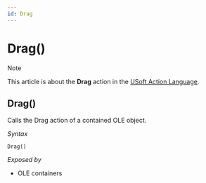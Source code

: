 ```yaml
---
id: Drag
---
```


# Drag()



> [!NOTE]
> This article is about the **Drag** action in the [USoft Action Language](/docs/Task%20flow/Action%20Language%20reference/USoft%20Action%20Language.md).

## **Drag()**

Calls the Drag action of a contained OLE object.

*Syntax*

```
Drag()
```

*Exposed by*

- OLE containers